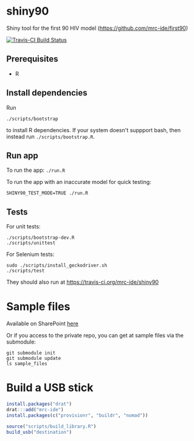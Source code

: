 # shiny90
Shiny tool for the first 90 HIV model (https://github.com/mrc-ide/first90)

[![Travis-CI Build Status](https://travis-ci.org/mrc-ide/shiny90.svg?branch=master)](https://travis-ci.org/mrc-ide/shiny90)

## Prerequisites
* R

## Install dependencies
Run

```
./scripts/bootstrap
```

to install R dependencies. If your system doesn't suppport bash, then instead 
run `./scripts/bootstrap.R`.

## Run app
To run the app: `./run.R`

To run the app with an inaccurate model for quick testing:

```
SHINY90_TEST_MODE=TRUE ./run.R
```

## Tests

For unit tests:
```
./scripts/bootstrap-dev.R
./scripts/unittest
```

For Selenium tests:
```
sudo ./scripts/install_geckodriver.sh
./scripts/test
```

They should also run at https://travis-ci.org/mrc-ide/shiny90

# Sample files
Available on SharePoint [here](https://imperiallondon-my.sharepoint.com/:f:/r/personal/epidem_ic_ac_uk/Documents/UNAIDS%20Ref%20Group%20Shared%20Drive/Ref%20Group%20Meetings/Meetings%202018/first%2090%20workshop%20-%20Wisbech%20August%202018?csf=1&e=MFospr)

Or if you access to the private repo, you can get at sample files via the submodule:

```
git submodule init
git submodule update
ls sample_files
```

# Build a USB stick

```r
install.packages("drat")
drat:::add("mrc-ide")
install.packages(c("provisionr", "buildr", "nomad"))

source("scripts/build_library.R")
build_usb("destination")
```
